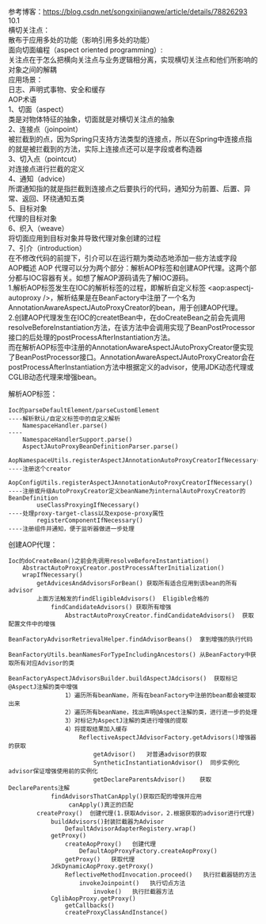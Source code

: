 参考博客：https://blog.csdn.net/songxinjianqwe/article/details/78826293   
10.1   
横切关注点：   
散布于应用多处的功能（影响引用多处的功能）    
面向切面编程（aspect oriented programming）:   
关注点在于怎么把横向关注点与业务逻辑相分离，实现横切关注点和他们所影响的对象之间的解耦   
应用场景：   
日志、声明式事物、安全和缓存    
AOP术语   
1、切面（aspect）   
类是对物体特征的抽象，切面就是对横切关注点的抽象      
2、连接点（joinpoint）    
被拦截到的点，因为Spring只支持方法类型的连接点，所以在Spring中连接点指的就是被拦截到的方法，实际上连接点还可以是字段或者构造器    
3、切入点（pointcut）    
对连接点进行拦截的定义    
4、通知（advice）    
所谓通知指的就是指拦截到连接点之后要执行的代码，通知分为前置、后置、异常、返回、环绕通知五类    
5、目标对象    
代理的目标对象    
6、织入（weave）    
将切面应用到目标对象并导致代理对象创建的过程    
7、引介（introduction）    
在不修改代码的前提下，引介可以在运行期为类动态地添加一些方法或字段   
AOP概述
AOP 代理可以分为两个部分：解析AOP标签和创建AOP代理。这两个部分都与IOC容器有关。如想了解AOP源码请先了解IOC源码。   
1.解析AOP标签发生在IOC的解析标签的过程，即解析自定义标签 <aop:aspectj-autoproxy />，解析结果是在BeanFactory中注册了一个名为AnnotationAwareAspectJAutoProxyCreator的bean，用于创建AOP代理。   
2.创建AOP代理发生在IOC的createtBean中，在doCreateBean之前会先调用resolveBeforeInstantiation方法，在该方法中会调用实现了BeanPostProcessor接口的后处理的postProcessAfterInstantiation方法。   
而在解析AOP标签中注册的AnnotationAwareAspectJAutoProxyCreator便实现了BeanPostProcessor接口。AnnotationAwareAspectJAutoProxyCreator会在postProcessAfterInstantiation方法中根据定义的advisor，使用JDK动态代理或CGLIB动态代理来增强bean。   
    
解析AOP标签：   
```angularjs
Ioc的parseDefaultElement/parseCustomElement                                             ----解析默认/自定义标签中的自定义解析
    NamespaceHandler.parse()                                                            ----
    NamespaceHandlerSupport.parse()
    AspectJAutoProxyBeanDefinitionParser.parse()
    AopNamespaceUtils.registerAspectJAnnotationAutoProxyCreatorIfNecessary()            ----注册这个creator
        AopConfigUtils.registerAspectJAnnotationAutoProxyCreatorIfNecessary()           ----注册或升级AutoProxyCreator定义beanName为internalAutoProxyCreator的BeanDefinition
        useClassProxyingIfNecessary()                                                   ----处理proxy-target-class以及expose-proxy属性
        registerComponentIfNecessary()                                                  ----注册组件并通知，便于监听器做进一步处理
```
创建AOP代理：
```angularjs
Ioc的doCreateBean()之前会先调用resolveBeforeInstantiation()
    AbstractAutoProxyCreator.postProcessAfterInitialization()
    wrapIfNecessary()   
        getAdvicesAndAdvisorsForBean() 获取所有适合应用到该bean的所有advisor
        上面方法触发的findEligibleAdvisors()  Eligible合格的
            findCandidateAdvisors() 获取所有增强
                AbstractAutoProxyCreator.findCandidateAdvisors()  获取配置文件中的增强
                    BeanFactoryAdvisorRetrievalHelper.findAdvisorBeans()  拿到增强的执行代码
                        BeanFactoryUtils.beanNamesForTypeIncludingAncestors() 从BeanFactory中获取所有对应Advisor的类
                BeanFactoryAspectJAdvisorsBuilder.buildAspectJAdcisors()  获取标记@AspectJ注解的类中增强     
                1）遍历所有beanName，所有在beanFactory中注册的bean都会被提取出来 
                2）遍历所有beanName，找出声明@Aspect注解的类，进行进一步的处理 
                3）对标记为AspectJ注解的类进行增强的提取 
                4）将提取结果加入缓存
                    ReflectiveAspectJAdvisorFactory.getAdvisors()增强器的获取
                        getAdvisor()   对普通advisor的获取
                        SyntheticInstantiationAdvisor()  同步实例化advisor保证增强使用前的实例化
                        getDeclareParentsAdvisor()    获取DeclareParents注解
            findAdvisorsThatCanApply()获取匹配的增强并应用
                 canApply()真正的匹配            
        createProxy()  创建代理(1.获取Advisor，2.根据获取的advisor进行代理)                   
            buildAdvisors()封装拦截器为Advisor      
                DefaultAdvisorAdapterRegistery.wrap()   
            getProxy()   
                createAopProxy()   创建代理
                    DefaultAopProxyFactory.createAopProxy()         
                getProxy()   获取代理     
            JdkDynamicAopProxy.getProxy()   
                ReflectiveMethodInvocation.proceed()   执行拦截器链的方法
                    invokeJoinpoint()   执行切点方法      
                        invoke()   执行拦截器方法
            CglibAopProxy.getProxy()   
                getCallbacks()   
                createProxyClassAndInstance()                  
```



